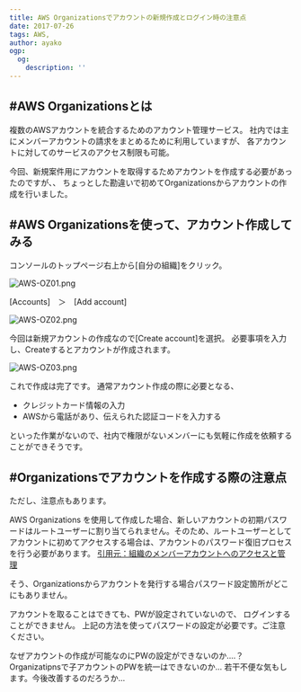 ```yaml
---
title: AWS Organizationsでアカウントの新規作成とログイン時の注意点
date: 2017-07-26
tags: AWS,
author: ayako
ogp:
  og:
    description: ''
---
```


#AWS Organizationsとは
---

複数のAWSアカウントを統合するためのアカウント管理サービス。
社内では主にメンバーアカウントの請求をまとめるために利用していますが、
各アカウントに対してのサービスのアクセス制限も可能。

今回、新規案件用にアカウントを取得するためアカウントを作成する必要があったのですが、、
ちょっとした勘違いで初めてOrganizationsからアカウントの作成を行いました。

#AWS Organizationsを使って、アカウント作成してみる
---

コンソールのトップページ右上から[自分の組織]をクリック。

![AWS-OZ01.png](https://qiita-image-store.s3.amazonaws.com/0/174392/cb8a675d-d254-4f98-2df7-99cd35f86d7b.png)

[Accounts]　＞　[Add account]

![AWS-OZ02.png](https://qiita-image-store.s3.amazonaws.com/0/174392/32d55a27-2759-196c-609a-d77c131a0df6.png)

今回は新規アカウントの作成なので[Create account]を選択。
必要事項を入力し、Createするとアカウントが作成されます。

![AWS-OZ03.png](https://qiita-image-store.s3.amazonaws.com/0/174392/04472f34-e19f-e555-044a-f0a12c42b323.png)

これで作成は完了です。
通常アカウント作成の際に必要となる、


 - クレジットカード情報の入力
 - AWSから電話があり、伝えられた認証コードを入力する

といった作業がないので、社内で権限がないメンバーにも気軽に作成を依頼することができそうです。

#Organizationsでアカウントを作成する際の注意点
---

ただし、注意点もあります。

AWS Organizations を使用して作成した場合、新しいアカウントの初期パスワードはルートユーザーに割り当てられません。そのため、ルートユーザーとしてアカウントに初めてアクセスする場合は、アカウントのパスワード復旧プロセスを行う必要があります。
[引用元：組織のメンバーアカウントへのアクセスと管理
](http://docs.aws.amazon.com/ja_jp/organizations/latest/userguide/orgs_manage_accounts_access.html)

そう、Organizationsからアカウントを発行する場合パスワード設定箇所がどこにもありません。

アカウントを取ることはできても、PWが設定されていないので、
ログインすることができません。
上記の方法を使ってパスワードの設定が必要です。ご注意ください。

なぜアカウントの作成が可能なのにPWの設定ができないのか....？
Organizatipnsで子アカウントのPWを統一はできないのか...
若干不便な気もします。今後改善するのだろうか...



